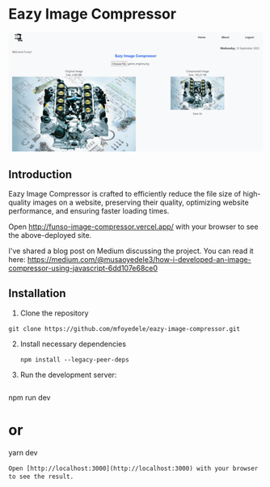 ﻿# Eazy Image Compressor
![alt text](https://github.com/mfoyedele/eazy-image-compressor/blob/main/assets/eazy_image_sample.png?raw=true)

## Introduction
Eazy Image Compressor is crafted to efficiently reduce the file size of high-quality images on a website, preserving their quality, optimizing website performance, and ensuring faster loading times.

Open http://funso-image-compressor.vercel.app/ with your browser to see the above-deployed site.

I've shared a blog post on Medium discussing the project. You can read it here: https://medium.com/@musaoyedele3/how-i-developed-an-image-compressor-using-javascript-6dd107e68ce0

## Installation
1. Clone the repository

```
git clone https://github.com/mfoyedele/eazy-image-compressor.git
```
2. Install necessary dependencies
   ```
   npm install --legacy-peer-deps
   ```
2. Run the development server:
   ```bash
npm run dev
# or
yarn dev
```
Open [http://localhost:3000](http://localhost:3000) with your browser to see the result.
